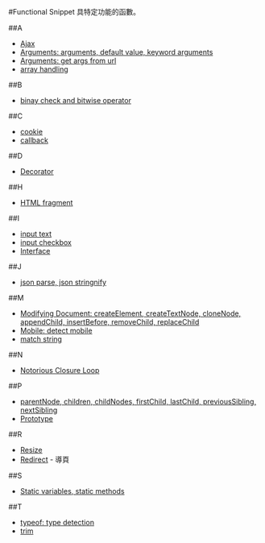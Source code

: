 #Functional Snippet
具特定功能的函數。

##A
- [Ajax](ajax.html)
- [Arguments: arguments, default value, keyword arguments](arguments.html)
- [Arguments: get args from url](get_args_from_url.html)
- [array handling](array_handling_201310281831)

##B
- [binay check and bitwise operator](binay_check_and_bitwise_operator)

##C
- [cookie](jquery.cookie.js)
- [callback](callback.html)

##D
- [Decorator](decorators.html)

##H
- [HTML fragment](html_fragment.html)

##I
- [input text](input_text.html)
- [input checkbox](input_checked.html)
- [Interface](interface.html)

##J
- [json parse, json stringnify](json_parse_stringnify.html)

##M
- [Modifying Document: createElement, createTextNode, cloneNode, appendChild, insertBefore, removeChild, replaceChild](modifying_document.html)
- [Mobile: detect mobile](detect_mobile.txt)
- [match string](match_string)

##N
- [Notorious Closure Loop](notorious_closure_loop.html)

##P
- [parentNode, children, childNodes, firstChild, lastChild, previousSibling, nextSibling](parentNode_children_childNodes_firstChild_lastChild_previousSibling_nextSibling.html)
- [Prototype](prototype_1.html)

##R
- [Resize](resize.html)
- [Redirect](redirect.html) - 導頁

##S
- [Static variables, static methods](static_variables_static_methods.html)

##T
- [typeof: type detection](typeof.html)
- [trim](trim_201308062236)